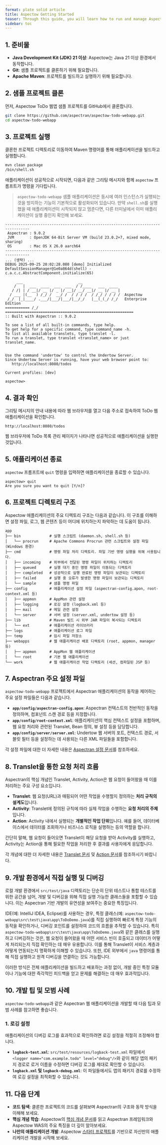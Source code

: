```yaml
---
format: plate solid article
title: Aspectow Getting Started
teaser: Through this guide, you will learn how to run and manage Aspectow-based web applications.
sidebar: toc
---
```


## 1. 준비물

*   **Java Development Kit (JDK) 21 이상**: Aspectow는 Java 21 이상 환경에서 동작합니다.
*   **Git**: 샘플 프로젝트를 클론하기 위해 필요합니다.
*   **Apache Maven**: 프로젝트를 빌드하고 실행하기 위해 필요합니다.

## 2. 샘플 프로젝트 클론

먼저, Aspectow ToDo 웹앱 샘플 프로젝트를 GitHub에서 클론합니다.

```bash
git clone https://github.com/aspectran/aspectow-todo-webapp.git
cd aspectow-todo-webapp
```

## 3. 프로젝트 실행

클론한 프로젝트 디렉토리로 이동하여 Maven 명령어를 통해 애플리케이션을 빌드하고 실행합니다.

```bash
mvn clean package
/bin/shell.sh
```

애플리케이션이 성공적으로 시작되면, 다음과 같은 그리팅 메시지와 함께 `aspectow` 프롬프트가 명령을 기다립니다.

> `aspectow-todo-webapp` 샘플 애플리케이션은 동시에 여러 인스턴스가 실행되는 것을 방지하는 기능이 기본적으로 활성화되어 있습니다. 만약 `shell.sh`를 실행했을 때 애플리케이션이 시작되지 않고 멈춘다면, 다른 터미널에서 이미 애플리케이션이 실행 중인지 확인해 보세요.

```
---------------------------------------------------------------------------------
 Aspectran : 9.0.2
 JVM       : OpenJDK 64-Bit Server VM (build 23.0.2+7, mixed mode, sharing)
 OS        : Mac OS X 26.0 aarch64
---------------------------------------------------------------------------------
... (생략) ...
DEBUG 2025-09-25 20:02:28.080 [demo] Initialized DefaultSessionManager@1e0a864d(shell) - c.a.c.c.AbstractComponent.initialize(65)

     ___                         __
    /   |  ___  ____  ___  ___  / /____   ___  ____
   / /| | / __|/ __ |/ _ |/ __|/ __/ __|/ __ |/ __ |
  / ___ |(__  ) /_/ /  __/ /  / / / /  / /_/ / / / /  Aspectow
 /_/  |_|____/ .___/|___/|___/|__/_/   |__(_(_/ /_/   Enterprise Edition
=========== /_/ ==========================================================
:: Built with Aspectran :: 9.0.2

To see a list of all built-in commands, type help.
To get help for a specific command, type command_name -h.
To list all available translets, type translet -l.
To run a translet, type translet <translet_name> or just translet_name.


Use the command 'undertow' to control the Undertow Server.
Since Undertow Server is running, have your web browser point to:
   http://localhost:8080/todos

Current profiles: [dev]

aspectow>
```

## 4. 결과 확인

그리팅 메시지의 안내 내용에 따라 웹 브라우저를 열고 다음 주소로 접속하여 ToDo 웹 애플리케이션을 확인합니다.

```
http://localhost:8080/todos
```

웹 브라우저에 ToDo 목록 관리 페이지가 나타나면 성공적으로 애플리케이션을 실행한 것입니다.

## 5. 애플리케이션 종료

`aspectow` 프롬프트에 `quit` 명령을 입력하면 애플리케이션을 종료할 수 있습니다.

```
aspectow> quit
Are you sure you want to quit [Y/n]?
```

## 6. 프로젝트 디렉토리 구조

Aspectow 애플리케이션의 주요 디렉토리 구조는 다음과 같습니다. 이 구조를 이해하면 설정 파일, 로그, 웹 콘텐츠 등이 어디에 위치하는지 파악하는 데 도움이 됩니다.

```
app
├── bin             # 실행 스크립트 (daemon.sh, shell.sh 등)
│   └── procrun     # Apache Commons Procrun 관련 스크립트와 설정 파일 (Windows 환경)
├── cmd             # 명령 파일 처리 디렉토리. 파일 기반 명령 실행을 위해 사용됩니다.
│   ├── incoming    # 외부에서 전달된 명령 파일이 위치하는 디렉토리
│   ├── queued      # 실행 대기 중인 명령 파일이 이동되는 디렉토리
│   ├── completed   # 성공적으로 실행 완료된 명령 파일이 보관되는 디렉토리
│   ├── failed      # 실행 중 오류가 발생한 명령 파일이 보관되는 디렉토리
│   └── sample      # 샘플 명령 파일
├── config          # 애플리케이션 설정 파일 (aspectran-config.apon, root-context.xml 등)
│   ├── appmon      # AppMon 관련 설정
│   ├── logging     # 로깅 설정 (logback.xml 등)
│   ├── mail        # 메일 관련 설정
│   └── server      # 서버 설정 (server.xml, undertow 설정 등)
├── lib             # Maven 빌드 시 외부 JAR 파일이 복사되는 디렉토리
│   └── ext         # 애플리케이션 라이브러리
├── logs            # 애플리케이션 로그 파일
├── temp            # 임시 파일 저장소
├── webapps         # 웹 애플리케이션 배포 디렉토리 (root, appmon, manager 등)
│   ├── appmon      # AppMon 웹 애플리케이션
│   └── root        # 기본 웹 애플리케이션
└── work            # 웹 애플리케이션 작업 디렉토리 (세션, 컴파일된 JSP 등)
```

## 7. Aspectran 주요 설정 파일

`aspectow-todo-webapp` 프로젝트에서 Aspectran 애플리케이션의 동작을 제어하는 주요 설정 파일들은 다음과 같습니다.

*   **`app/config/aspectran-config.apon`**: Aspectran 컨텍스트의 전반적인 동작을 정의하며, 컴포넌트 스캔 경로 등을 지정합니다.
*   **`app/config/root-context.xml`**: 애플리케이션의 핵심 컨텍스트 설정을 포함하며, 웹 요청 처리와 관련된 Translet, Bean 정의, 뷰 설정 등을 담당합니다.
*   **`app/config/server/server.xml`**: Undertow 웹 서버의 포트, 컨텍스트 경로, 서블릿 필터 등을 설정하는 데 사용되는 다른 XML 파일들을 포함합니다.

각 설정 파일에 대한 더 자세한 내용은 [Aspectran 설정 문서](/ko/docs/guides/aspectran-configuration/)를 참조하세요.

## 8. Translet을 통한 요청 처리 흐름

Aspectran의 핵심 개념인 Translet, Activity, Action은 웹 요청이 들어왔을 때 이를 처리하는 주요 구성 요소입니다.

*   **Translet**: 웹 요청(URL)과 매핑되어 어떤 작업을 수행할지 정의하는 **처리 규칙의 설계도**입니다.
*   **Activity**: Translet에 정의된 규칙에 따라 실제 작업을 수행하는 **요청 처리의 주체**입니다.
*   **Action**: Activity 내에서 실행되는 **개별적인 작업 단위**입니다. 예를 들어, 데이터베이스에서 데이터를 조회하거나 비즈니스 로직을 실행하는 등의 역할을 합니다.

간단히 말해, 웹 요청이 들어오면 Translet이 해당 요청을 받아 Activity를 실행하고, Activity는 Action을 통해 필요한 작업을 처리한 후 결과를 사용자에게 응답합니다.

각 개념에 대한 더 자세한 내용은 [Translet 문서](/ko/docs/guides/aspectran-translet/) 및 [Action 문서](/ko/docs/architecture/aspectran-actions/)를 참조하시기 바랍니다.

## 9. 개발 환경에서 직접 실행 및 디버깅

로컬 개발 환경에서 `src/test/java` 디렉토리는 단순히 단위 테스트나 통합 테스트를 위한 공간을 넘어, 개발 및 디버깅을 위해 직접 실행 가능한 클래스들을 포함할 수 있습니다. 이는 Aspectran 기반 개발의 유연성을 보여주는 중요한 특징입니다.

IDE(예: IntelliJ IDEA, Eclipse)를 사용하는 경우, 특정 클래스(예: `aspectow-todo-webapp\src\test\java\app\ToDoDemo.java`)를 직접 실행하여 빠르게 특정 기능의 동작을 확인하거나, 디버깅 포인트를 설정하여 코드의 흐름을 추적할 수 있습니다. 특히 `aspectow-todo-webapp\src\test\java\app\ToDoDemo.java`와 같은 클래스를 실행하고 디버깅하는 것은, 웹 요청이 들어왔을 때 어떤 서비스 빈이 호출되고 데이터가 어떻게 처리되는지 직접 확인하는 데 매우 유용합니다. 이를 통해 Translet이 서비스 계층과 어떻게 연동되는지 명확하게 이해할 수 있습니다. 또한, IDE 외부에서 `java` 명령어를 통해 직접 실행하고 원격 디버깅을 연결하는 것도 가능합니다.

이러한 방식은 전체 애플리케이션을 빌드하고 배포하는 과정 없이, 개발 중인 특정 모듈이나 기능에 대한 즉각적인 피드백을 얻고 문제를 해결하는 데 매우 효과적입니다.

## 10. 개발 팁 및 모범 사례

`aspectow-todo-webapp`과 같은 Aspectran 웹 애플리케이션을 개발할 때 다음 팁과 모범 사례를 참고하면 좋습니다.

### 1. 로깅 설정

애플리케이션의 디버깅 로그를 효과적으로 확인하려면 로깅 설정을 적절히 조정해야 합니다.

*   **`logback-test.xml`**: `src/test/resources/logback-test.xml` 파일에서 `<logger name="com.example.todo" level="debug"/>`와 같이 해당 앱의 패키지 경로로 로거 이름을 수정하면 디버깅 로그를 제대로 확인할 수 있습니다.
*   **`logback.xml` 및 `logback-debug.xml`**: 이 파일들에서도 앱의 패키지 경로를 수정하여 로깅 설정을 최적화할 수 있습니다.

## 11. 다음 단계

*   **코드 탐색**: 클론한 프로젝트의 코드를 살펴보며 Aspectran의 구조와 동작 방식을 이해해 보세요.
*   **핵심 개념 학습**: Aspectow의 [핵심 개념 문서](/ko/aspectow/core-concepts/)를 읽고 Aspectran 프레임워크와 Aspectow WAS의 주요 특징을 더 깊이 알아보세요.
*   **나만의 애플리케이션 개발**: Aspectow [스타터 프로젝트](/ko/projects/)를 기반으로 자신만의 애플리케이션 개발을 시작해 보세요.
